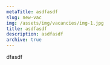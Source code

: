 ```yaml
---
metaTitle: asdfasdf
slug: new-vac
img: /assets/img/vacancies/img-1.jpg
title: asdfasdf
description: asdfasdf
archive: true
---
```

dfasdf
